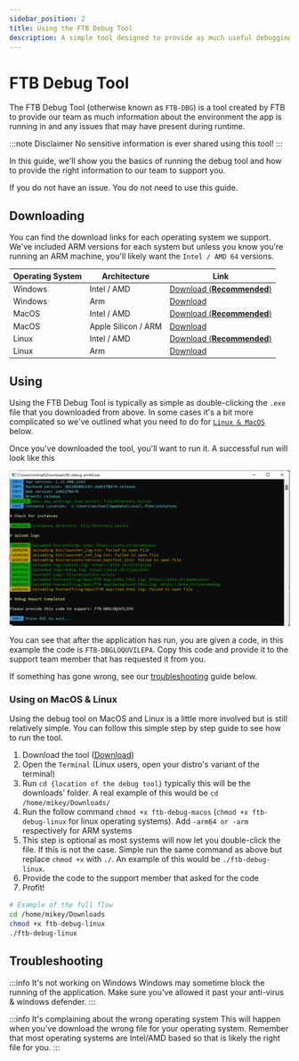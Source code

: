 ```yaml
---
sidebar_position: 2
title: Using the FTB Debug Tool
description: A simple tool designed to provide as much useful debugging information to our team to support resolving any app issues.
---
```


# FTB Debug Tool

The FTB Debug Tool (otherwise known as `FTB-DBG`) is a tool created by FTB to provide our team as much information about the environment the app is running in and any issues that may have present during runtime.

:::note Disclaimer
No sensitive information is ever shared using this tool!
:::

In this guide, we'll show you the basics of running the debug tool and how to provide the right information to our team to support you.

If you do not have an issue. You do not need to use this guide.

## Downloading

You can find the download links for each operating system we support. We've included ARM versions for each system but unless you know you're running an ARM machine, you'll likely want the `Intel / AMD 64` versions.

| Operating System | Architecture        | Link                                                                                    |
|------------------|---------------------|-----------------------------------------------------------------------------------------|
| Windows          | Intel / AMD         | [Download (**Recommended**)](https://dist.creeper.host/tools/ftb-debug/ftb-debug.exe)   |
| Windows          | Arm                 | [Download](https://dist.creeper.host/tools/ftb-debug/ftb-debug-arm64.exe)               |
| MacOS            | Intel / AMD         | [Download (**Recommended**)](https://dist.creeper.host/tools/ftb-debug/ftb-debug-macos) |
| MacOS            | Apple Silicon / ARM | [Download](https://dist.creeper.host/tools/ftb-debug/ftb-debug-macos-arm64)             |
| Linux            | Intel / AMD         | [Download (**Recommended**)](https://dist.creeper.host/tools/ftb-debug/ftb-debug-linux) |
| Linux            | Arm                 | [Download](https://dist.creeper.host/tools/ftb-debug/ftb-debug-linux-arm)               |

## Using

Using the FTB Debug Tool is typically as simple as double-clicking the `.exe` file that you downloaded from above. In some cases it's a bit more complicated so we've outlined what you need to do for [`Linux & MacOS`](#using-on-macos--linux) below.

Once you've downloaded the tool, you'll want to run it. A successful run will look like this

![What the app looks like when running](./../_assets/images/ftb-debug-tool-running-windows.webp)

You can see that after the application has run, you are given a code, in this example the code is `FTB-DBGLOQUVILEPA`. Copy this code and provide it to the support team member that has requested it from you.

If something has gone wrong, see our [troubleshooting](#troubleshooting) guide below.

### Using on MacOS & Linux

Using the debug tool on MacOS and Linux is a little more involved but is still relatively simple. You can follow this simple step by step guide to see how to run the tool.

1. Download the tool ([Download](#downloading))
2. Open the `Terminal` (Linux users, open your distro's variant of the terminal)
3. Run `cd {location of the debug tool}` typically this will be the downloads' folder. A real example of this would be `cd /home/mikey/Downloads/`
4. Run the follow command `chmod +x ftb-debug-macos` (`chmod +x ftb-debug-linux` for linux operating systems). Add `-arm64 or -arm` respectively for ARM systems
5. This step is optional as most systems will now let you double-click the file. If this is not the case. Simple run the same command as above but replace `chmod +x` with `./`. An example of this would be `./ftb-debug-linux`.
6. Provide the code to the support member that asked for the code
7. Profit!

```bash
# Example of the full flow
cd /home/mikey/Downloads
chmod +x ftb-debug-linux
./ftb-debug-linux
```

## Troubleshooting

:::info It's not working on Windows
Windows may sometime block the running of the application. Make sure you've allowed it past your anti-virus & windows defender.
:::

:::info It's complaining about the wrong operating system
This will happen when you've download the wrong file for your operating system. Remember that most operating systems are Intel/AMD based so that is likely the right file for you.
:::

